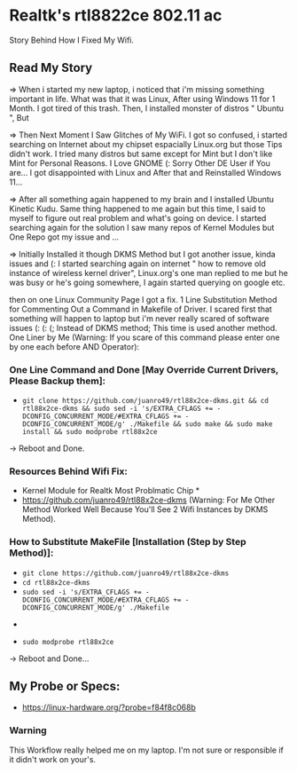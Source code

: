 # Realtk's rtl8822ce 802.11 ac
Story Behind How I Fixed My Wifi.
 
## Read My Story
=> When i started my new laptop, i noticed that i'm missing something important in life.
What was that it was Linux, After using Windows 11 for 1 Month. I got tired of this trash.
Then, I installed monster of distros " Ubuntu ", But

=> Then Next Moment I Saw Glitches of My WiFi.
I got so confused, i started searching on Internet about my chipset espacially Linux.org but those Tips didn't work.
I tried many distros but same except for Mint but I don't like Mint for Personal Reasons.
I Love GNOME (: Sorry Other DE User if You are...
I got disappointed with Linux and After that and Reinstalled Windows 11...

=> After all something again happened to my brain and I installed Ubuntu Kinetic Kudu.
Same thing happened to me again but this time,  I said to myself to figure out real problem and what's going on device.
I started searching again for the solution I saw many repos of Kernel Modules but One Repo got my issue and ...

=> Initially Installed it though DKMS Method but I got another issue, kinda issues and (:
I started searching again on internet " how to remove old instance of wireless kernel driver",
Linux.org's one man replied to me but he was busy or he's going somewhere, I again started querying on google etc.

then on one Linux Community Page I got a fix.
1 Line Substitution Method for Commenting Out a Command in Makefile of Driver.
I scared first that something will happen to laptop but i'm never really scared of software issues (: (: (;
Instead of DKMS method;
This time is used another method.
One Liner by Me (Warning: If you scare of this command please enter one by one each before AND Operator):
### One Line Command and Done [May Override Current Drivers, Please Backup them]:
* ``` git clone https://github.com/juanro49/rtl88x2ce-dkms.git && cd rtl88x2ce-dkms && sudo sed -i 's/EXTRA_CFLAGS += -DCONFIG_CONCURRENT_MODE/#EXTRA_CFLAGS += -DCONFIG_CONCURRENT_MODE/g' ./Makefile && sudo make && sudo make install && sudo modprobe rtl88x2ce ```

-> Reboot and Done.


### Resources Behind Wifi Fix:
* Kernel Module for Realtk Most Problmatic Chip *
* https://github.com/juanro49/rtl88x2ce-dkms
(Warning: For Me Other Method Worked Well Because You'll See 2 Wifi Instances by DKMS Method).

### How to Substitute MakeFile [Installation (Step by Step Method)]:
* ``` git clone https://github.com/juanro49/rtl88x2ce-dkms ```
* ``` cd rtl88x2ce-dkms ```
* ``` sudo sed -i 's/EXTRA_CFLAGS += -DCONFIG_CONCURRENT_MODE/#EXTRA_CFLAGS += -DCONFIG_CONCURRENT_MODE/g' ./Makefile ```
* ``` sudo make && sudo make install
* ``` sudo modprobe rtl88x2ce ```

-> Reboot and Done...

## My Probe or Specs:
* https://linux-hardware.org/?probe=f84f8c068b

### Warning
This Workflow really helped me on my laptop. I'm not sure or responsible if it didn't work on your's.
